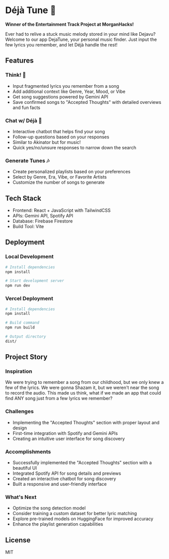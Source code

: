 # Déjà Tune 🎵

**Winner of the Entertainment Track Project at MorganHacks!**

Ever had to relive a stuck music melody stored in your mind like Dejavu? Welcome to our app DejaTune, your personal music finder. Just input the few lyrics you remember, and let Déjà handle the rest!

## Features

### Think! 🤔
- Input fragmented lyrics you remember from a song
- Add additional context like Genre, Year, Mood, or Vibe
- Get song suggestions powered by Gemini API
- Save confirmed songs to "Accepted Thoughts" with detailed overviews and fun facts

### Chat w/ Déjà 💬
- Interactive chatbot that helps find your song
- Follow-up questions based on your responses
- Similar to Akinator but for music!
- Quick yes/no/unsure responses to narrow down the search

### Generate Tunes 🎶
- Create personalized playlists based on your preferences
- Select by Genre, Era, Vibe, or Favorite Artists
- Customize the number of songs to generate

## Tech Stack
- Frontend: React + JavaScript with TailwindCSS
- APIs: Gemini API, Spotify API
- Database: Firebase Firestore
- Build Tool: Vite

## Deployment

### Local Development
```bash
# Install dependencies
npm install

# Start development server
npm run dev
```

### Vercel Deployment
```bash
# Install dependencies
npm install

# Build command
npm run build

# Output directory
dist/
```

## Project Story

### Inspiration
We were trying to remember a song from our childhood, but we only knew a few of the lyrics. We were gonna Shazam it, but we weren't near the song to record the audio. This made us think, what if we made an app that could find ANY song just from a few lyrics we remember?

### Challenges
- Implementing the "Accepted Thoughts" section with proper layout and design
- First-time integration with Spotify and Gemini APIs
- Creating an intuitive user interface for song discovery

### Accomplishments
- Successfully implemented the "Accepted Thoughts" section with a beautiful UI
- Integrated Spotify API for song details and previews
- Created an interactive chatbot for song discovery
- Built a responsive and user-friendly interface

### What's Next
- Optimize the song detection model
- Consider training a custom dataset for better lyric matching
- Explore pre-trained models on HuggingFace for improved accuracy
- Enhance the playlist generation capabilities

## License
MIT

